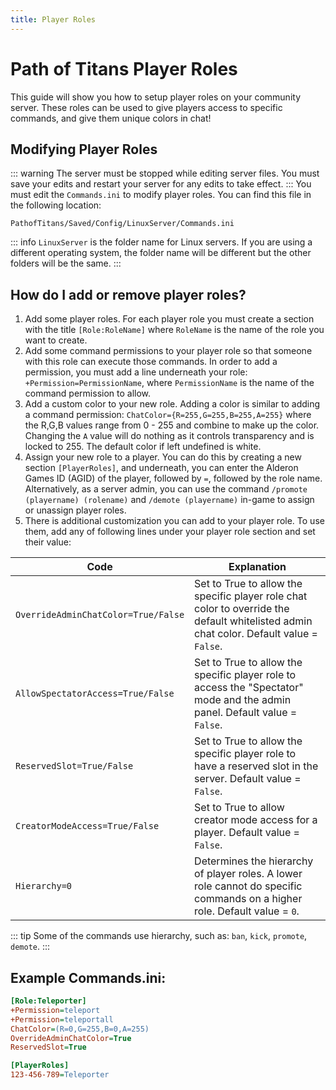 ```yaml
---
title: Player Roles
---
```


# Path of Titans Player Roles

This guide will show you how to setup player roles on your community server. These roles can be used to give players access to specific commands, and give them unique colors in chat!

## Modifying Player Roles

::: warning
The server must be stopped while editing server files. You must save your edits and restart your server for any edits to take effect.
:::
You must edit the `Commands.ini` to modify player roles. You can find this file in the following location:

`PathofTitans/Saved/Config/LinuxServer/Commands.ini`

::: info
`LinuxServer` is the folder name for Linux servers. If you are using a different operating system, the folder name will be different but the other folders will be the same.
:::

## How do I add or remove player roles?

1. Add some player roles. For each player role you must create a section with the title `[Role:RoleName]` where `RoleName` is the name of the role you want to create.
2. Add some command permissions to your player role so that someone with this role can execute those commands. In order to add a permission, you must add a line underneath your role: `+Permission=PermissionName`, where `PermissionName` is the name of the command permission to allow.
3. Add a custom color to your new role. Adding a color is similar to adding a command permission: `ChatColor={R=255,G=255,B=255,A=255}` where the R,G,B values range from 0 - 255 and combine to make up the color. Changing the `A` value will do nothing as it controls transparency and is locked to 255. The default color if left undefined is white.
4. Assign your new role to a player. You can do this by creating a new section `[PlayerRoles]`, and underneath, you can enter the Alderon Games ID (AGID) of the player, followed by `=`, followed by the role name. Alternatively, as a server admin, you can use the command `/promote (playername) (rolename)` and `/demote (playername)` in-game to assign or unassign player roles.
5. There is additional customization you can add to your player role. To use them, add any of following lines under your player role section and set their value:

| Code                                | Explanation                                                                                                                             |
| ----------------------------------- | --------------------------------------------------------------------------------------------------------------------------------------- |
| `OverrideAdminChatColor=True/False` | Set to True to allow the specific player role chat color to override the default whitelisted admin chat color. Default value = `False`. |
| `AllowSpectatorAccess=True/False`   | Set to True to allow the specific player role to access the "Spectator" mode and the admin panel. Default value = `False`.              |
| `ReservedSlot=True/False`           | Set to True to allow the specific player role to have a reserved slot in the server. Default value = `False`.                           |
| `CreatorModeAccess=True/False`      | Set to True to allow creator mode access for a player. Default value = `False`.                                                         |
| `Hierarchy=0`                       | Determines the hierarchy of player roles. A lower role cannot do specific commands on a higher role. Default value = `0`.               |

::: tip
Some of the commands use hierarchy, such as: `ban`, `kick`, `promote`, `demote`.
:::

## Example Commands.ini:

```ini
[Role:Teleporter]
+Permission=teleport
+Permission=teleportall
ChatColor=(R=0,G=255,B=0,A=255)
OverrideAdminChatColor=True
ReservedSlot=True

[PlayerRoles]
123-456-789=Teleporter
```
